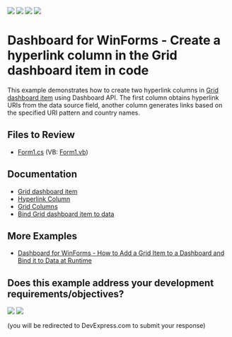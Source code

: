 <!-- default badges list -->
![](https://img.shields.io/endpoint?url=https://codecentral.devexpress.com/api/v1/VersionRange/128581449/18.1.4%2B)
[![](https://img.shields.io/badge/Open_in_DevExpress_Support_Center-FF7200?style=flat-square&logo=DevExpress&logoColor=white)](https://supportcenter.devexpress.com/ticket/details/T568804)
[![](https://img.shields.io/badge/📖_How_to_use_DevExpress_Examples-e9f6fc?style=flat-square)](https://docs.devexpress.com/GeneralInformation/403183)
[![](https://img.shields.io/badge/💬_Leave_Feedback-feecdd?style=flat-square)](#does-this-example-address-your-development-requirementsobjectives)
<!-- default badges end -->
<!-- default file list -->

# Dashboard for WinForms - Create a hyperlink column in the Grid dashboard item in code

This example demonstrates how to create two hyperlink columns in [Grid dashboard item](https://docs.devexpress.com/Dashboard/15150/creating-dashboards/creating-dashboards-in-the-winforms-designer/designing-dashboard-items/grid) using Dashboard API. The first column obtains hyperlink URIs from the data source field, another column generates links based on the specified URI pattern and country names.

## Files to Review

* [Form1.cs](./CS/Dashboard_GridHyperlinkColumn/Form1.cs) (VB: [Form1.vb](./VB/Dashboard_GridHyperlinkColumn/Form1.vb))

## Documentation

- [Grid dashboard item](https://docs.devexpress.com/Dashboard/15150)
- [Hyperlink Column](https://docs.devexpress.com/Dashboard/119458)
- [Grid Columns](https://docs.devexpress.com/Dashboard/15166)
- [Bind Grid dashboard item to data](https://docs.devexpress.com/Dashboard/15151)

## More Examples

- [Dashboard for WinForms - How to Add a Grid Item to a Dashboard and Bind it to Data at Runtime](https://github.com/DevExpress-Examples/how-to-create-a-new-dashboard-add-a-grid-dashboard-item-to-it-and-bind-it-to-data-in-code-e4768)
<!-- feedback -->
## Does this example address your development requirements/objectives?

[<img src="https://www.devexpress.com/support/examples/i/yes-button.svg"/>](https://www.devexpress.com/support/examples/survey.xml?utm_source=github&utm_campaign=winforms-dashboard-grid-hyperlink-column&~~~was_helpful=yes) [<img src="https://www.devexpress.com/support/examples/i/no-button.svg"/>](https://www.devexpress.com/support/examples/survey.xml?utm_source=github&utm_campaign=winforms-dashboard-grid-hyperlink-column&~~~was_helpful=no)

(you will be redirected to DevExpress.com to submit your response)
<!-- feedback end -->
